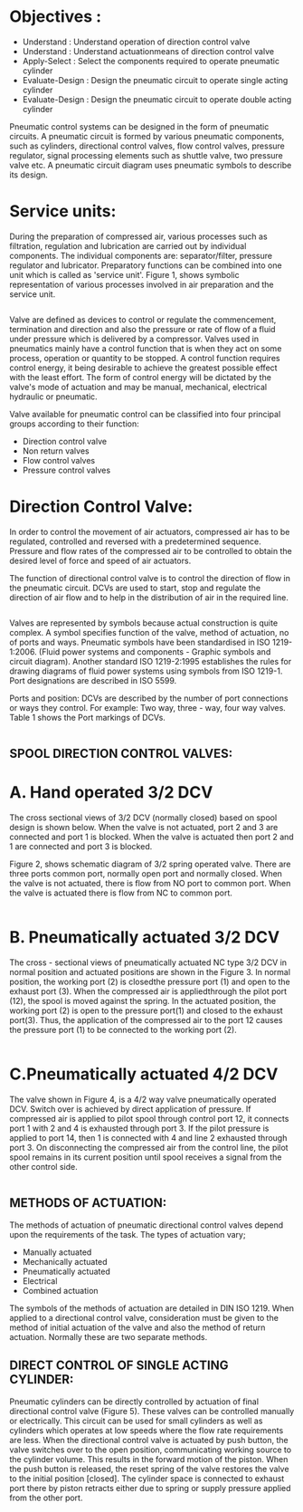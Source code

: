 # Objectives :
* Understand : Understand operation of direction control valve
* Understand : Understand actuationmeans of direction control valve
* Apply-Select : Select the components required to operate pneumatic cylinder
* Evaluate-Design : Design the pneumatic circuit to operate single acting cylinder
* Evaluate-Design : Design the pneumatic circuit to operate double acting cylinder


Pneumatic control systems can be designed in the form of pneumatic circuits. A pneumatic circuit is formed by various pneumatic components, such as cylinders, directional control valves, flow control valves, pressure regulator, signal processing elements such as shuttle valve, two pressure valve etc. A pneumatic circuit diagram uses pneumatic symbols to describe its design.

# Service units:
During the preparation of compressed air, various processes such as filtration, regulation and lubrication are carried out by individual components. The individual components are: separator/filter, pressure regulator and lubricator. Preparatory functions can be combined into one unit which is called as 'service unit'. Figure 1, shows symbolic representation of various processes involved in air preparation and the service unit.

<center><img src="images/img1.jpg" title="" /></center>

Valve are defined as devices to control or regulate the commencement, termination and direction and also the pressure or rate of flow of a fluid under pressure which is delivered by a compressor. Valves used in pneumatics mainly have a control function that is when they act on some process, operation or quantity to be stopped. A control function requires control energy, it being desirable to achieve the greatest possible effect with the least effort. The form of control energy will be dictated by the valve's mode of actuation and may be manual, mechanical, electrical hydraulic or pneumatic.

Valve available for pneumatic control can be classified into four principal groups according to their function:

* Direction control valve
* Non return valves
* Flow control valves
* Pressure control valves

# Direction Control Valve:
In order to control the movement of air actuators, compressed air has to be regulated, controlled and reversed with a predetermined sequence. Pressure and flow rates of the compressed air to be controlled to obtain the desired level of force and speed of air actuators.

The function of directional control valve is to control the direction of flow in the pneumatic circuit. DCVs are used to start, stop and regulate the direction of air flow and to help in the distribution of air in the required line.

<center><img src="images/img2.jpg" title="" /></center>

Valves are represented by symbols because actual construction is quite complex. A symbol specifies function of the valve, method of actuation, no of ports and ways. Pneumatic symbols have been standardised in ISO 1219-1:2006. (Fluid power systems and components - Graphic symbols and circuit diagram). Another standard ISO 1219-2:1995 establishes the rules for drawing diagrams of fluid power systems using symbols from ISO 1219-1. Port designations are described in ISO 5599.

Ports and position: DCVs are described by the number of port connections or ways they control. For example: Two way, three - way, four way valves. Table 1 shows the Port markings of DCVs.

<center><img src="images/img3.jpg" title="" /></center>
<center><img src="images/img4.jpg" title="" /></center>

## SPOOL DIRECTION CONTROL VALVES:
# A. Hand operated 3/2 DCV
The cross sectional views of 3/2 DCV (normally closed) based on spool design is shown below. When the valve is not actuated, port 2 and 3 are connected and port 1 is blocked. When the valve is actuated then port 2 and 1 are connected and port 3 is blocked.

Figure 2, shows schematic diagram of 3/2 spring operated valve. There are three ports common port, normally open port and normally closed. When the valve is not actuated, there is flow from NO port to common port. When the valve is actuated there is flow from NC to common port.

<center><img src="images/img5.jpg" title="" /></center>

# B. Pneumatically actuated 3/2 DCV
The cross - sectional views of pneumatically actuated NC type 3/2 DCV in normal position and actuated positions are shown in the Figure 3. In normal position, the working port (2) is closedthe pressure port (1) and open to the exhaust port (3). When the compressed air is appliedthrough the pilot port (12), the spool is moved against the spring. In the actuated position, the working port (2) is open to the pressure port(1) and closed to the exhaust port(3). Thus, the application of the compressed air to the port 12 causes the pressure port (1) to be connected to the working port (2).

<center><img src="images/img6.jpg" title="" /></center>

# C.Pneumatically actuated 4/2 DCV
The valve shown in Figure 4, is a 4/2 way valve pneumatically operated DCV. Switch over is achieved by direct application of pressure. If compressed air is applied to pilot spool through control port 12, it connects port 1 with 2 and 4 is exhausted through port 3. If the pilot pressure is applied to port 14, then 1 is connected with 4 and line 2 exhausted through port 3. On disconnecting the compressed air from the control line, the pilot spool remains in its current position until spool receives a signal from the other control side.

<center><img src="images/img7.jpg" title="" /></center>

## METHODS OF ACTUATION:
The methods of actuation of pneumatic directional control valves depend upon the requirements of the task. The types of actuation vary;

* Manually actuated
* Mechanically actuated
* Pneumatically actuated
* Electrical
* Combined actuation

The symbols of the methods of actuation are detailed in DIN ISO 1219. When applied to a directional control valve, consideration must be given to the method of initial actuation of the valve and also the method of return actuation. Normally these are two separate methods.

## 	DIRECT CONTROL OF SINGLE ACTING CYLINDER:
Pneumatic cylinders can be directly controlled by actuation of final directional control valve (Figure 5). These valves can be controlled manually or electrically. This circuit can be used for small cylinders as well as cylinders which operates at low speeds where the flow rate requirements are less. When the directional control valve is actuated by push button, the valve switches over to the open position, communicating working source to the cylinder volume. This results in the forward motion of the piston. When the push button is released, the reset spring of the valve restores the valve to the initial position [closed]. The cylinder space is connected to exhaust port there by piston retracts either due to spring or supply pressure applied from the other port.

<center><img src="images/img8.jpg" title="" /></center>